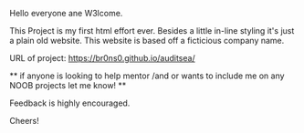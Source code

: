 Hello everyone ane W3lcome. 

This Project is my first html effort ever. Besides a little in-line styling it's just a plain old website. This website is based off a ficticious company name.


URL of project: https://br0ns0.github.io/auditsea/

** if anyone is looking to help mentor /and or wants to include me on any NOOB projects let me know! **

Feedback is highly encouraged. 

Cheers!




